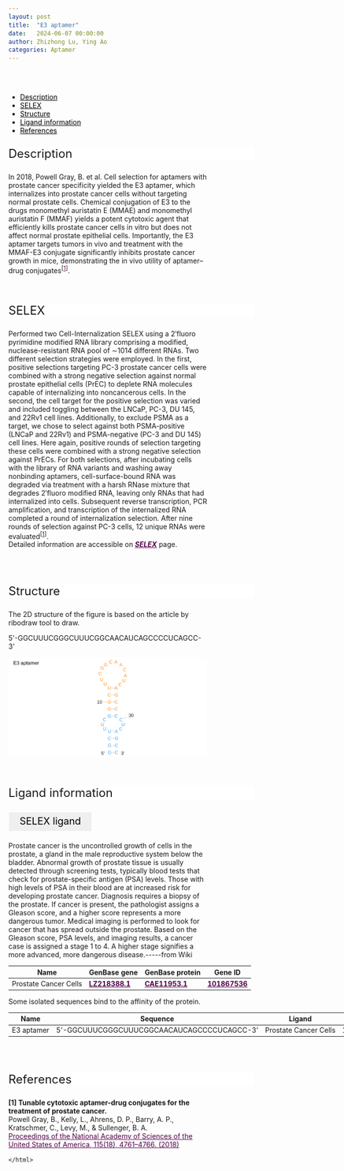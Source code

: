 ```yaml
---
layout: post
title:  "E3 aptamer"
date:   2024-06-07 00:00:00
author: Zhizhong Lu, Ying Ao
categories: Aptamer
---
```

<!--p style="font-size: 24px"><strong>Keywords: </strong> <br/></p>
<font ><strong>small molecule, Synthetic, dyes, PubChem CID 25863</strong></font >
<br /-->

<html>
<head>
  <title>横向排列的点击按钮</title>
  <style>
    /* 按钮容器样式 */
    .button-container {
      display: flex;
      justify-content: left;
      align-items: center;
      height: 50px;
    }
    /* 按钮样式 */
    .button {
      display: block;
      padding: 10px;
      font-size:24px;
      margin-right: 10px;
      text-align: center;
      background-color: #ffffff;
      color: #520049;
      text-decoration: none;
      border: 1px solid #520049;
      border-radius: 5px;
    }
    /* 鼠标悬停样式 */
    .button:hover {
      background-color: #c9c5c5;
      cursor: pointer;
    }
  </style>
</head>
</html>

<html lang="zh-cn">
<head>
<meta charset="utf-8"> 
<style>
    .header_box {
    display: block;
    font-size: 24px;
    background-color: #ffffff;
    text-decoration: none;
    border-radius: 1px;
    width: 500px;
    border-width: 1px 1px 2px 1px;
    border-color: #ffffff #ffffff #ffffff #ffffff;
}
.blowheader_box{
    display: block;
      padding: 6px;
      font-size:20px;
      margin-right: 10px;
      text-align: center;
      background-color: #efefef;
      color: #000000;
      text-decoration: none;
      border: 1px solid #ffffff;
      border-radius: 1px;
      width:170px;
	    height:40px;
  }
  .box_style{
    background: #ffffff;
  }
  blockquote {
  margin: 0 0 0px;
  }
</style>
</head>
<br>
<br>

<div class="side-nav">
<ul>
    <div class="side-nav-item"><li><a href="#description" style="color: #000000;">Description</a></li></div>
    <div class="side-nav-item"><li><a href="#SELEX" style="color: #000000;">SELEX</a></li></div>
    <div class="side-nav-item"><li><a href="#Structure" style="color: #000000;">Structure</a></li></div>
    <div class="side-nav-item"><li><a href="#ligand-recognition" style="color: #000000;">Ligand information</a></li></div>
    <div class="side-nav-item"><li><a href="#references" style="color: #000000;">References</a></li></div>
    </ul>
</div>



<font><p class="header_box" id="description">Description</p></font>
<font>In 2018, Powell Gray, B. et al. Cell selection for aptamers with prostate cancer specificity yielded the E3 aptamer, which internalizes into prostate cancer cells without targeting normal prostate cells. Chemical conjugation of E3 to the drugs monomethyl auristatin E (MMAE) and monomethyl auristatin F (MMAF) yields a potent cytotoxic agent that efficiently kills prostate cancer cells in vitro but does not affect normal prostate epithelial cells. Importantly, the E3 aptamer targets tumors in vivo and treatment with the MMAF-E3 conjugate significantly inhibits prostate cancer growth in mice, demonstrating the in vivo utility of aptamer–drug conjugates<sup>[<a href="#ref1" style="color:#520049">1</a>]</sup>.<br></font>
<br>
<br>


<p class="header_box" id="SELEX">SELEX</p>
<p>Performed two Cell-Internalization SELEX using a 2′fluoro pyrimidine modified RNA library comprising a modified, nuclease-resistant RNA pool of ∼1014 different RNAs. Two different selection strategies were employed. In the first, positive selections targeting PC-3 prostate cancer cells were combined with a strong negative selection against normal prostate epithelial cells (PrEC) to deplete RNA molecules capable of internalizing into noncancerous cells. In the second, the cell target for the positive selection was varied and included toggling between the LNCaP, PC-3, DU 145, and 22Rv1 cell lines. Additionally, to exclude PSMA as a target, we chose to select against both PSMA-positive (LNCaP and 22Rv1) and PSMA-negative (PC-3 and DU 145) cell lines. Here again, positive rounds of selection targeting these cells were combined with a strong negative selection against PrECs. For both selections, after incubating cells with the library of RNA variants and washing away nonbinding aptamers, cell-surface-bound RNA was degraded via treatment with a harsh RNase mixture that degrades 2′fluoro modified RNA, leaving only RNAs that had internalized into cells. Subsequent reverse transcription, PCR amplification, and transcription of the internalized RNA completed a round of internalization selection. After nine rounds of selection against PC-3 cells, 12 unique RNAs were evaluated<sup>[<a href="#ref1" style="color:#520049">1</a>]</sup>.<br>
Detailed information are accessible on <a href="{{ site.url }}{{ site.baseurl }}/SELEX" target="_blank" style="color:#520049"><b><i>SELEX</i></b></a> page.</p>
<br>
<br>


<p class="header_box" id="Structure">Structure</p>
<font>The 2D structure of the figure is based on the article by ribodraw tool to draw.<br></font>
<font><p>5'-GGCUUUCGGGCUUUCGGCAACAUCAGCCCCUCAGCC-3'</p></font>
<img src="/images/2D/E3_aptamer1_2D.svg" alt="drawing" style="width:800px;display:block;margin:0 auto;border-radius:0;" class="img-responsive">
<div style="display: flex; justify-content: center;"></div>
<br>
<br>



<font ><p class="header_box" id="ligand-recognition">Ligand information</p></font>  

<p class="blowheader_box">SELEX ligand</p>
<p>Prostate cancer is the uncontrolled growth of cells in the prostate, a gland in the male reproductive system below the bladder. Abnormal growth of prostate tissue is usually detected through screening tests, typically blood tests that check for prostate-specific antigen (PSA) levels. Those with high levels of PSA in their blood are at increased risk for developing prostate cancer. Diagnosis requires a biopsy of the prostate. If cancer is present, the pathologist assigns a Gleason score, and a higher score represents a more dangerous tumor. Medical imaging is performed to look for cancer that has spread outside the prostate. Based on the Gleason score, PSA levels, and imaging results, a cancer case is assigned a stage 1 to 4. A higher stage signifies a more advanced, more dangerous disease.-----from Wiki</p>
<table class="table table-bordered" style="table-layout:fixed;width:1000px;margin-left:auto;margin-right:auto;" >
  <thead>
      <tr>
        <th onclick="sortTable(0)">Name</th>
        <th onclick="sortTable(1)">GenBase gene</th>
        <th onclick="sortTable(2)">GenBase protein</th>
        <th onclick="sortTable(3)">Gene ID</th>
      </tr>
  </thead>
    <tbody>
      <tr>
        <td name="td0">Prostate Cancer Cells</td>
        <td name="td1"><a href="https://ngdc.cncb.ac.cn/genbase/search/gb/LZ218388.1" target="_blank" style="color:#520049"><b>LZ218388.1</b></a></td>
        <td name="td2"><a href="https://ngdc.cncb.ac.cn/genbase/search/gb/CAE11953.1" target="_blank" style="color:#520049"><b>CAE11953.1</b></a></td>
        <td name="td3"><a href="https://www.ncbi.nlm.nih.gov/gene/101867536" target="_blank" style="color:#520049"><b>101867536</b></a></td>
      </tr>
	  </tbody>
  </table>

  <p>Some isolated sequences bind to the affinity of the protein.</p>
<table class="table table-bordered" style="table-layout:fixed;width:1000px;margin-left:auto;margin-right:auto;" >
  <thead>
      <tr>
        <th onclick="sortTable(0)">Name</th>
        <th onclick="sortTable(1)">Sequence</th>
        <th onclick="sortTable(2)">Ligand</th>
        <th onclick="sortTable(3)">Affinity</th>
      </tr>
  </thead>
    <tbody>
      <tr>
        <td name="td0">E3 aptamer</td>
        <td name="td1">5'-GGCUUUCGGGCUUUCGGCAACAUCAGCCCCUCAGCC-3'</td>
        <td name="td2">Prostate Cancer Cells</td>
        <td name="td3">146-410 nM</td>
      </tr>
	  </tbody>
  </table>
<br>
<br>


                 
<p class="header_box" id="references">References</p>
                
<a id="ref1"></a><font><strong>[1] Tunable cytotoxic aptamer-drug conjugates for the treatment of prostate cancer.</strong></font><br />
Powell Gray, B., Kelly, L., Ahrens, D. P., Barry, A. P., Kratschmer, C., Levy, M., & Sullenger, B. A.<br />
<a href="https://pubmed.ncbi.nlm.nih.gov/29666232/" target="_blank" style="color:#520049">Proceedings of the National Academy of Sciences of the United States of America, 115(18), 4761–4766. (2018)</a>
<br/>




<html lang="en">
    <head>
      <meta charset="utf-8" />
      <meta name="viewport" content="width=device-width, user-scalable=no, minimum-scale=1.0, maximum-scale=1.0">
      <meta http-equiv="X-UA-Compatible" content="IE=edge">
      <!-- Molstar CSS & JS -->
      <link rel="stylesheet" type="text/css" href="https://www.ebi.ac.uk/pdbe/pdb-component-library/css/pdbe-molstar-1.2.1.css">
      <script src="/js/mol/pdbe-molstar-plugin.js"></script>
        <style>
          * {
              margin: 0;
              padding: 0;
              box-sizing: border-box;
          }
          .msp-plugin ::-webkit-scrollbar-thumb {
              background-color: #474748  !important;
          }
          .msp-plugin .msp-layout-standard {
              border: 1px solid #efefef;
          }
          .viewerSection1 {
            padding-top: 0px;
          }
          .controlsSection1 {
            width: 300px;
              display: flex;
              float:left;
              padding: 0px 0 0 0;
              height:25px;
            }
            .controlBox1 {
              border: 0px solid lightgray;
              padding: 0px;
              margin-bottom: 0px;
            }
          #myViewer1{
            float:left;
            width:500px;
            height: 500px;
            position:relative;
          }
        </style>
    </head>
    <script>
      var viewerInstance1 = new PDBeMolstarPlugin();
      var options1 = {
        customData:{
        format: 'pdb'},
        expanded: false,
        hideControls: true,
        bgColor: {r:255, g:255, b:255},
        }
      var viewerContainer1 = document.getElementById('myViewer1');
      viewerInstance1.render(viewerContainer1, options1);
  window.addEventListener('load', function() {
    var colorSelectionButton1 = document.querySelector('.controlsSection1 button');
    colorSelectionButton1.click();
  });
    </script>

<script>
    window.addEventListener('DOMContentLoaded', function() {
      var td = document.getElementsByName('td4')[0];
      var maxLength = 100; // 设置最大长度
      var originalText = td.innerHTML;
      var displayedText = originalText.substring(0, maxLength);
      
      if (originalText.length > maxLength) {
        displayedText += '<span class="ellipsis-btn">......</span>'; // 在超出长度时添加省略号按钮
        displayedText += '<span class="hidden-content">' + originalText.substring(maxLength) + '</span>'; // 隐藏的内容
        td.innerHTML = displayedText;
        
        // 获取省略号按钮元素和隐藏的内容元素
        var ellipsisBtn = td.querySelector('.ellipsis-btn');
        var hiddenContent = td.querySelector('.hidden-content');
        
        // 添加点击事件监听器
        ellipsisBtn.addEventListener('click', function() {
          if (hiddenContent.style.display === 'none') {
            hiddenContent.style.display = 'inline'; // 展开内容
            ellipsisBtn.innerHTML = '...'; // 更新按钮文字为“...”
            td.appendChild(ellipsisBtn); // 将按钮移到内容后面
          } else {
            hiddenContent.style.display = 'none'; // 收起内容
            ellipsisBtn.innerHTML = '......'; // 更新按钮文字为省略号
            td.appendChild(ellipsisBtn); // 将按钮移到内容后面
          }
        });
      }
    });
  </script>


    </html>
